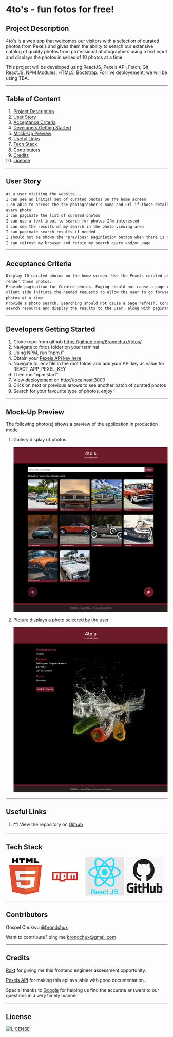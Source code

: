 # 4to's - fun fotos for free!

## Project Description

4to's is a web app that welcomes our visitors with a selection of curated photos from Pexels and gives them the ability to search our extensive
catalog of quality photos from professional photographers using a text input and displays the photos in series of 10 photos at a time.

This project will be developed using ReactJS, Pexels API, Fetch, Git, ReactJS, NPM Modules, HTML5, Bootstrap. For live deployement, we will be using TBA.

---

## Table of Content

1. [Project Description](https://github.com/Brondchux/fotos#project-description)
2. [User Story](https://github.com/Brondchux/fotos#user-story)
3. [Acceptance Criteria](https://github.com/Brondchux/fotos#acceptance-criteria)
4. [Developers Getting Started](https://github.com/Brondchux/fotos#developers-getting-started)
5. [Mock-Up Preview](https://github.com/Brondchux/fotos#mock-up-preview)
6. [Useful Links](https://github.com/Brondchux/fotos#useful-links)
7. [Tech Stack](https://github.com/Brondchux/fotos#tech-stack)
8. [Contributors](https://github.com/Brondchux/fotos#contributors)
9. [Credits](https://github.com/Brondchux/fotos#credits)
10. [License](https://github.com/Brondchux/fotos#license)

---

## User Story

```md
As a user visiting the website...
I can see an initial set of curated photos on the home screen
I am able to access the the photographerʼs name and url if those details are available for
every photo
I can paginate the list of curated photos
I can use a text input to search for photos Iʼm interested
I can see the results of my search in the photo viewing area
I can paginate search results if needed
I should not be shown the "previous" paginiation button when there is no previous page
I can refresh my browser and retain my search query and/or page
```

---

## Acceptance Criteria

```md
Display 10 curated photos on the home screen. Use the Pexels curated photos resource to
render these photos.
Provide pagination for Curated photos. Paging should not cause a page refresh. From the
client side initiate the needed requests to allow the user to go forward and backward 10
photos at a time
Provide a photo search. Searching should not cause a page refresh. Consume the photo
search resource and display the results to the user, along with pagination, if needed
```

---

## Developers Getting Started

1. Clone repo from github https://github.com/Brondchux/fotos/
2. Navigate to fotos folder on your terminal
3. Using NPM, run "npm i"
4. Obtain your [Pexels API key here](https://www.pexels.com/onboarding)
5. Navigate to .env file in the root folder and add your API key as value for REACT_APP_PEXEL_KEY
6. Then run "npm start"
7. View deployement on http://localhost:3000
8. Click on next or previous arrows to see another batch of curated photos
9. Search for your favourite type of photos, enjoy!

---

## Mock-Up Preview

The following photo(s) shows a preview of the application in production mode

1. Gallery display of photos

   ![Photos of random items from pexels.](./src/assets/images/gallery.png)

2. Picture displays a photo selected by the user

   ![A display of the photo based on the users request.](./src/assets/images/picture.png)

---

## Useful Links

1. 🗂 View the repository on [Github](https://github.com/Brondchux/fotos/)

---

## Tech Stack

![html5 logo](./src/assets/images/techs/html5.png)
![npm logo](./src/assets/images/techs/npm.png)
![reactjs logo](./src/assets/images/techs/reactjs.png)
![git logo](./src/assets/images/techs/github.png)

---

## Contributors

Gospel Chukwu [@brondchux](https://github.com/Brondchux/)

Want to contribute? ping me brondchux@gmail.com

---

## Credits

[Rokt](https://www.rokt.com/) for giving me this frontend engineer assessment opportunity.

[Pexels API](https://www.pexels.com/api/documentation/) for making this api available with good documentation.

Special thanks to [Google](https://www.google.com/) for helping us find the accurate answers to our questions in a very timely manner.

---

## License

[![LICENSE](https://img.shields.io/badge/License-MIT-blue)](https://opensource.org/licenses/MIT)
